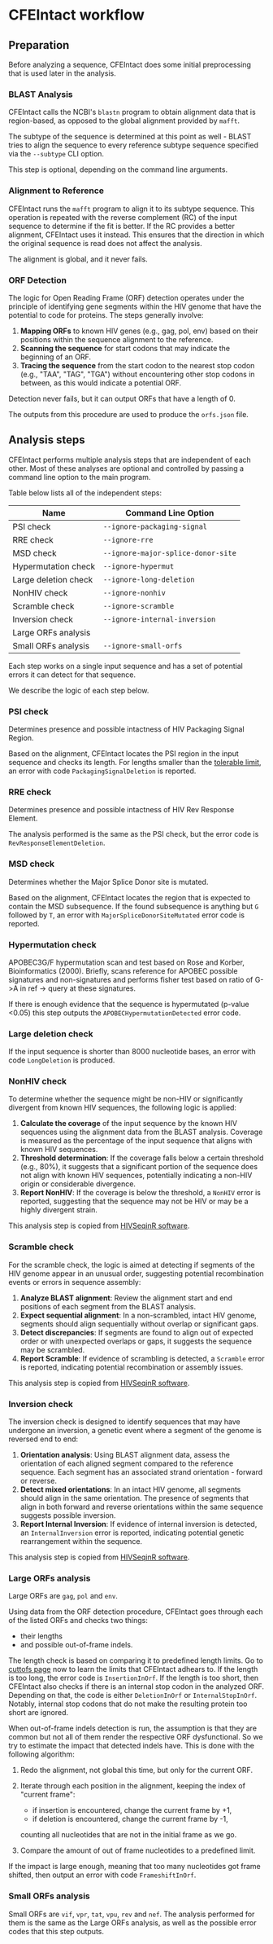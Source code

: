 
# CFEIntact workflow

## Preparation

Before analyzing a sequence, CFEIntact does some initial preprocessing that is used later in the analysis.

### BLAST Analysis

CFEIntact calls the NCBI's `blastn` program to obtain alignment data that is region-based, as opposed to the global alignment provided by `mafft`.

The subtype of the sequence is determined at this point as well - BLAST tries to align the sequence to every reference subtype sequence specified via the `--subtype` CLI option.

This step is optional, depending on the command line arguments.

### Alignment to Reference

CFEIntact runs the `mafft` program to align it to its subtype sequence.
This operation is repeated with the reverse complement (RC) of the input sequence to determine if the fit is better.
If the RC provides a better alignment, CFEIntact uses it instead.
This ensures that the direction in which the original sequence is read does not affect the analysis.

The alignment is global, and it never fails.

### ORF Detection

The logic for Open Reading Frame (ORF) detection operates under the principle of identifying gene segments within the HIV genome that have the potential to code for proteins. The steps generally involve:

1. **Mapping ORFs** to known HIV genes (e.g., gag, pol, env) based on their positions within the sequence alignment to the reference.
2. **Scanning the sequence** for start codons that may indicate the beginning of an ORF.
3. **Tracing the sequence** from the start codon to the nearest stop codon (e.g., "TAA", "TAG", "TGA") without encountering other stop codons in between, as this would indicate a potential ORF.

Detection never fails, but it can output ORFs that have a length of 0.

The outputs from this procedure are used to produce the `orfs.json` file.

## Analysis steps

CFEIntact performs multiple analysis steps that are independent of each other.
Most of these analyses are optional and controlled by passing a command line option to the main program.

Table below lists all of the independent steps:

| Name                 | Command Line Option                |
|----------------------|------------------------------------|
| PSI check            | `--ignore-packaging-signal`        |
| RRE check            | `--ignore-rre`                     |
| MSD check            | `--ignore-major-splice-donor-site` |
| Hypermutation check  | `--ignore-hypermut`                |
| Large deletion check | `--ignore-long-deletion`           |
| NonHIV check         | `--ignore-nonhiv`                  |
| Scramble check       | `--ignore-scramble`                |
| Inversion check      | `--ignore-internal-inversion`      |
| Large ORFs analysis  |                                    |
| Small ORFs analysis  | `--ignore-small-orfs`              |

Each step works on a single input sequence and has a set of potential errors it can detect for that sequence.

We describe the logic of each step below.

### PSI check

Determines presence and possible intactness of HIV Packaging Signal Region.

Based on the alignment, CFEIntact locates the PSI region in the input sequence and checks its length.
For lengths smaller than the [tolerable limit](cutoffs.md), an error with code `PackagingSignalDeletion` is reported.

### RRE check

Determines presence and possible intactness of HIV Rev Response Element.

The analysis performed is the same as the PSI check, but the error code is `RevResponseElementDeletion`.

### MSD check

Determines whether the Major Splice Donor site is mutated.

Based on the alignment, CFEIntact locates the region that is expected to contain the MSD subsequence.
If the found subsequence is anything but `G` followed by `T`,
an error with `MajorSpliceDonorSiteMutated` error code is reported.

### Hypermutation check

APOBEC3G/F hypermutation scan and test based on Rose and Korber, Bioinformatics (2000).
Briefly, scans reference for APOBEC possible signatures and non-signatures and performs
fisher test based on ratio of G->A in ref -> query at these signatures.

If there is enough evidence that the sequence is hypermutated (p-value <0.05)
this step outputs the `APOBECHypermutationDetected` error code.

### Large deletion check

If the input sequence is shorter than 8000 nucleotide bases,
an error with code `LongDeletion` is produced.

### NonHIV check

To determine whether the sequence might be non-HIV or significantly divergent from known HIV sequences, the following logic is applied:

1. **Calculate the coverage** of the input sequence by the known HIV sequences using the alignment data from the BLAST analysis. Coverage is measured as the percentage of the input sequence that aligns with known HIV sequences.
2. **Threshold determination**: If the coverage falls below a certain threshold (e.g., 80%), it suggests that a significant portion of the sequence does not align with known HIV sequences, potentially indicating a non-HIV origin or considerable divergence.
3. **Report NonHIV**: If the coverage is below the threshold, a `NonHIV` error is reported, suggesting that the sequence may not be HIV or may be a highly divergent strain.

This analysis step is copied from [HIVSeqinR software](https://github.com/guineverelee/HIVSeqinR).

### Scramble check

For the scramble check, the logic is aimed at detecting if segments of the HIV genome appear in an unusual order, suggesting potential recombination events or errors in sequence assembly:

1. **Analyze BLAST alignment**: Review the alignment start and end positions of each segment from the BLAST analysis.
2. **Expect sequential alignment**: In a non-scrambled, intact HIV genome, segments should align sequentially without overlap or significant gaps.
3. **Detect discrepancies**: If segments are found to align out of expected order or with unexpected overlaps or gaps, it suggests the sequence may be scrambled.
4. **Report Scramble**: If evidence of scrambling is detected, a `Scramble` error is reported, indicating potential recombination or assembly issues.

This analysis step is copied from [HIVSeqinR software](https://github.com/guineverelee/HIVSeqinR).

### Inversion check

The inversion check is designed to identify sequences that may have undergone an inversion, a genetic event where a segment of the genome is reversed end to end:

1. **Orientation analysis**: Using BLAST alignment data, assess the orientation of each aligned segment compared to the reference sequence. Each segment has an associated strand orientation - forward or reverse.
2. **Detect mixed orientations**: In an intact HIV genome, all segments should align in the same orientation. The presence of segments that align in both forward and reverse orientations within the same sequence suggests possible inversion.
3. **Report Internal Inversion**: If evidence of internal inversion is detected, an `InternalInversion` error is reported, indicating potential genetic rearrangement within the sequence.

This analysis step is copied from [HIVSeqinR software](https://github.com/guineverelee/HIVSeqinR).

### Large ORFs analysis

Large ORFs are `gag`, `pol` and `env`.

Using data from the ORF detection procedure,
CFEIntact goes through each of the listed ORFs and checks two things:

- their lengths
- and possible out-of-frame indels.

The length check is based on comparing it to predefined length limits.
Go to [cuttofs page](cutoffs.md) now to learn the limits that CFEIntact adhears to.
If the length is too long, the error code is `InsertionInOrf`.
If the length is too short, then CFEIntact also checks if there is an internal stop codon in the analyzed ORF.
Depending on that, the code is either `DeletionInOrf` or `InternalStopInOrf`.
Notably, internal stop codons that do not make the resulting protein too short are ignored.

When out-of-frame indels detection is run,
the assumption is that they are common but not all of them render the respective ORF dysfunctional.
So we try to estimate the impact that detected indels have.
This is done with the following algorithm:

1. Redo the alignment, not global this time, but only for the current ORF.
2. Iterate through each position in the alignment, keeping the index of "current frame":

    - if insertion is encountered, change the current frame by +1,
    - if deletion is encountered, change the current frame by -1,

    counting all nucleotides that are not in the initial frame as we go.

3. Compare the amount of out of frame nucleotides to a predefined limit.

If the impact is large enough, meaning that too many nucleotides got frame shifted,
then output an error with code `FrameshiftInOrf`.

### Small ORFs analysis

Small ORFs are `vif`, `vpr`, `tat`, `vpu`, `rev` and `nef`.
The analysis performed for them is the same as the Large ORFs analysis,
as well as the possible error codes that this step outputs.
